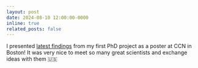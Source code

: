 ```yaml
---
layout: post
date: 2024-08-10 12:00:00-0000
inline: true
related_posts: false
---
```


I presented [latest findings](https://2024.ccneuro.org/pdf/124_Paper_authored_ManuscriptAuthored.pdf) from my first PhD project as a poster at CCN in Boston! It was very nice to meet so many great scientists and exchange ideas with them :us: